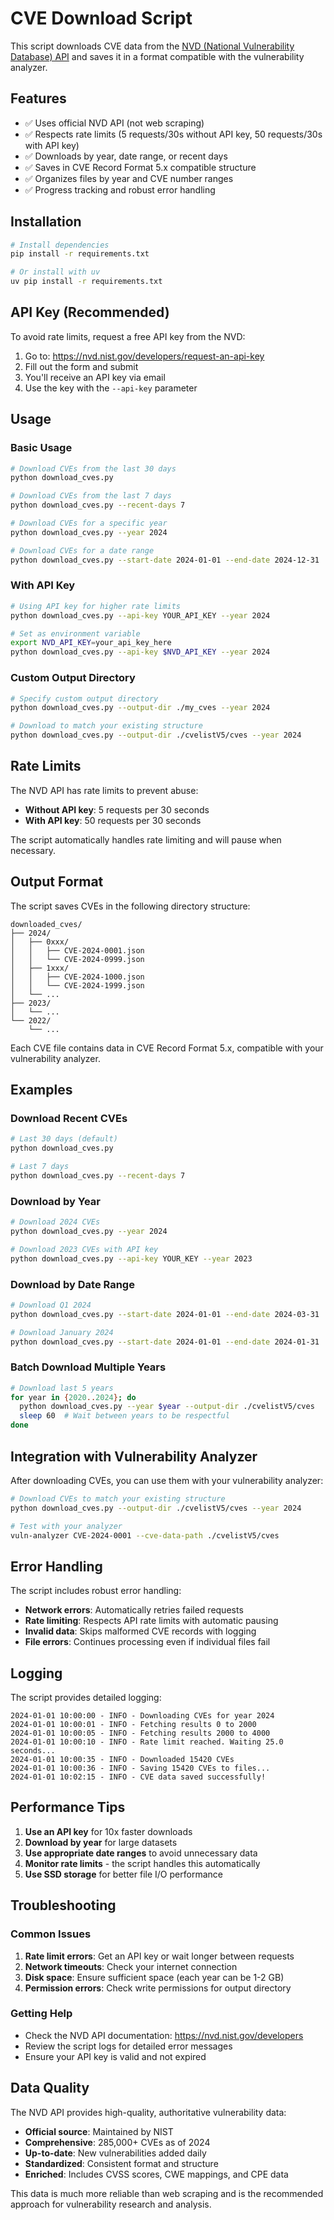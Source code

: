 # CVE Download Script

This script downloads CVE data from the [NVD (National Vulnerability Database) API](https://nvd.nist.gov/developers) and saves it in a format compatible with the vulnerability analyzer.

## Features

- ✅ Uses official NVD API (not web scraping)
- ✅ Respects rate limits (5 requests/30s without API key, 50 requests/30s with API key)
- ✅ Downloads by year, date range, or recent days
- ✅ Saves in CVE Record Format 5.x compatible structure
- ✅ Organizes files by year and CVE number ranges
- ✅ Progress tracking and robust error handling

## Installation

```bash
# Install dependencies
pip install -r requirements.txt

# Or install with uv
uv pip install -r requirements.txt
```

## API Key (Recommended)

To avoid rate limits, request a free API key from the NVD:

1. Go to: https://nvd.nist.gov/developers/request-an-api-key
2. Fill out the form and submit
3. You'll receive an API key via email
4. Use the key with the `--api-key` parameter

## Usage

### Basic Usage

```bash
# Download CVEs from the last 30 days
python download_cves.py

# Download CVEs from the last 7 days
python download_cves.py --recent-days 7

# Download CVEs for a specific year
python download_cves.py --year 2024

# Download CVEs for a date range
python download_cves.py --start-date 2024-01-01 --end-date 2024-12-31
```

### With API Key

```bash
# Using API key for higher rate limits
python download_cves.py --api-key YOUR_API_KEY --year 2024

# Set as environment variable
export NVD_API_KEY=your_api_key_here
python download_cves.py --api-key $NVD_API_KEY --year 2024
```

### Custom Output Directory

```bash
# Specify custom output directory
python download_cves.py --output-dir ./my_cves --year 2024

# Download to match your existing structure
python download_cves.py --output-dir ./cvelistV5/cves --year 2024
```

## Rate Limits

The NVD API has rate limits to prevent abuse:

- **Without API key**: 5 requests per 30 seconds
- **With API key**: 50 requests per 30 seconds

The script automatically handles rate limiting and will pause when necessary.

## Output Format

The script saves CVEs in the following directory structure:

```
downloaded_cves/
├── 2024/
│   ├── 0xxx/
│   │   ├── CVE-2024-0001.json
│   │   └── CVE-2024-0999.json
│   ├── 1xxx/
│   │   ├── CVE-2024-1000.json
│   │   └── CVE-2024-1999.json
│   └── ...
├── 2023/
│   └── ...
└── 2022/
    └── ...
```

Each CVE file contains data in CVE Record Format 5.x, compatible with your vulnerability analyzer.

## Examples

### Download Recent CVEs

```bash
# Last 30 days (default)
python download_cves.py

# Last 7 days
python download_cves.py --recent-days 7
```

### Download by Year

```bash
# Download 2024 CVEs
python download_cves.py --year 2024

# Download 2023 CVEs with API key
python download_cves.py --api-key YOUR_KEY --year 2023
```

### Download by Date Range

```bash
# Download Q1 2024
python download_cves.py --start-date 2024-01-01 --end-date 2024-03-31

# Download January 2024
python download_cves.py --start-date 2024-01-01 --end-date 2024-01-31
```

### Batch Download Multiple Years

```bash
# Download last 5 years
for year in {2020..2024}; do
  python download_cves.py --year $year --output-dir ./cvelistV5/cves
  sleep 60  # Wait between years to be respectful
done
```

## Integration with Vulnerability Analyzer

After downloading CVEs, you can use them with your vulnerability analyzer:

```bash
# Download CVEs to match your existing structure
python download_cves.py --output-dir ./cvelistV5/cves --year 2024

# Test with your analyzer
vuln-analyzer CVE-2024-0001 --cve-data-path ./cvelistV5/cves
```

## Error Handling

The script includes robust error handling:

- **Network errors**: Automatically retries failed requests
- **Rate limiting**: Respects API rate limits with automatic pausing
- **Invalid data**: Skips malformed CVE records with logging
- **File errors**: Continues processing even if individual files fail

## Logging

The script provides detailed logging:

```
2024-01-01 10:00:00 - INFO - Downloading CVEs for year 2024
2024-01-01 10:00:01 - INFO - Fetching results 0 to 2000
2024-01-01 10:00:05 - INFO - Fetching results 2000 to 4000
2024-01-01 10:00:10 - INFO - Rate limit reached. Waiting 25.0 seconds...
2024-01-01 10:00:35 - INFO - Downloaded 15420 CVEs
2024-01-01 10:00:36 - INFO - Saving 15420 CVEs to files...
2024-01-01 10:02:15 - INFO - CVE data saved successfully!
```

## Performance Tips

1. **Use an API key** for 10x faster downloads
2. **Download by year** for large datasets
3. **Use appropriate date ranges** to avoid unnecessary data
4. **Monitor rate limits** - the script handles this automatically
5. **Use SSD storage** for better file I/O performance

## Troubleshooting

### Common Issues

1. **Rate limit errors**: Get an API key or wait longer between requests
2. **Network timeouts**: Check your internet connection
3. **Disk space**: Ensure sufficient space (each year can be 1-2 GB)
4. **Permission errors**: Check write permissions for output directory

### Getting Help

- Check the NVD API documentation: https://nvd.nist.gov/developers
- Review the script logs for detailed error messages
- Ensure your API key is valid and not expired

## Data Quality

The NVD API provides high-quality, authoritative vulnerability data:

- **Official source**: Maintained by NIST
- **Comprehensive**: 285,000+ CVEs as of 2024
- **Up-to-date**: New vulnerabilities added daily
- **Standardized**: Consistent format and structure
- **Enriched**: Includes CVSS scores, CWE mappings, and CPE data

This data is much more reliable than web scraping and is the recommended approach for vulnerability research and analysis. 